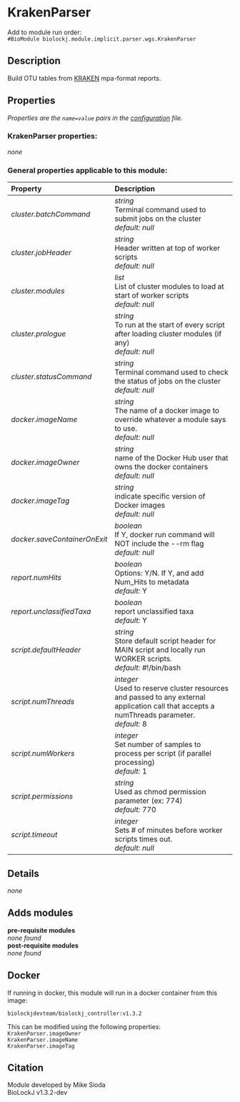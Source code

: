 # KrakenParser
Add to module run order:                    
`#BioModule biolockj.module.implicit.parser.wgs.KrakenParser`

## Description 
Build OTU tables from [KRAKEN](http://ccb.jhu.edu/software/kraken/) mpa-format reports.

## Properties 
*Properties are the `name=value` pairs in the [configuration](../../../Configuration#properties) file.*                   

### KrakenParser properties: 
*none*

### General properties applicable to this module: 
| Property| Description |
| :--- | :--- |
| *cluster.batchCommand* | _string_ <br>Terminal command used to submit jobs on the cluster<br>*default:*  *null* |
| *cluster.jobHeader* | _string_ <br>Header written at top of worker scripts<br>*default:*  *null* |
| *cluster.modules* | _list_ <br>List of cluster modules to load at start of worker scripts<br>*default:*  *null* |
| *cluster.prologue* | _string_ <br>To run at the start of every script after loading cluster modules (if any)<br>*default:*  *null* |
| *cluster.statusCommand* | _string_ <br>Terminal command used to check the status of jobs on the cluster<br>*default:*  *null* |
| *docker.imageName* | _string_ <br>The name of a docker image to override whatever a module says to use.<br>*default:*  *null* |
| *docker.imageOwner* | _string_ <br>name of the Docker Hub user that owns the docker containers<br>*default:*  *null* |
| *docker.imageTag* | _string_ <br>indicate specific version of Docker images<br>*default:*  *null* |
| *docker.saveContainerOnExit* | _boolean_ <br>If Y, docker run command will NOT include the --rm flag<br>*default:*  *null* |
| *report.numHits* | _boolean_ <br>Options: Y/N. If Y, and add Num_Hits to metadata<br>*default:*  Y |
| *report.unclassifiedTaxa* | _boolean_ <br>report unclassified taxa<br>*default:*  Y |
| *script.defaultHeader* | _string_ <br>Store default script header for MAIN script and locally run WORKER scripts.<br>*default:*  #!/bin/bash |
| *script.numThreads* | _integer_ <br>Used to reserve cluster resources and passed to any external application call that accepts a numThreads parameter.<br>*default:*  8 |
| *script.numWorkers* | _integer_ <br>Set number of samples to process per script (if parallel processing)<br>*default:*  1 |
| *script.permissions* | _string_ <br>Used as chmod permission parameter (ex: 774)<br>*default:*  770 |
| *script.timeout* | _integer_ <br>Sets # of minutes before worker scripts times out.<br>*default:*  *null* |

## Details 
*none*

## Adds modules 
**pre-requisite modules**                    
*none found*                   
**post-requisite modules**                    
*none found*                   

## Docker 
If running in docker, this module will run in a docker container from this image:<br>
```
biolockjdevteam/biolockj_controller:v1.3.2
```
This can be modified using the following properties:<br>
`KrakenParser.imageOwner`<br>
`KrakenParser.imageName`<br>
`KrakenParser.imageTag`<br>

## Citation 
Module developed by Mike Sioda                   
BioLockJ v1.3.2-dev

